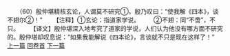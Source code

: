 　　（60）殷仲堪精核玄论，人谓莫不研究①。殷乃叹曰：“使我解《四本》，谈不翅尔②！”
　　【注释】①玄论：指道家学说。
　　②不翅：同“不啻”，不只。
　　【译文】殷仲堪深入地考究了道家的学说，人们认为他没有哪方面不研究的。殷仲堪却叹息说：“如果我能解说《四本论》，言谈就不只是现在这样了！”
<br>[上一篇](04_059) [回卷首](04_000) [下一篇](04_061)
